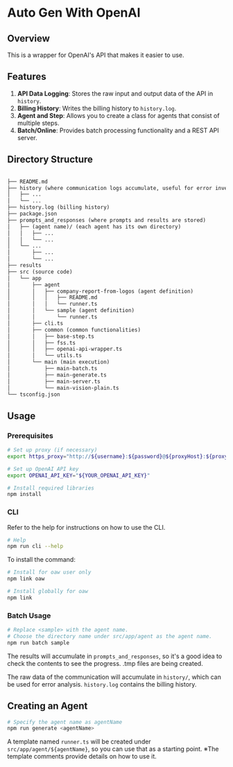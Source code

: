 # Auto Gen With OpenAI

## Overview

This is a wrapper for OpenAI's API that makes it easier to use.

## Features

1. **API Data Logging**: Stores the raw input and output data of the API in `history`.
2. **Billing History**: Writes the billing history to `history.log`.
3. **Agent and Step**: Allows you to create a class for agents that consist of multiple steps.
4. **Batch/Online**: Provides batch processing functionality and a REST API server.

## Directory Structure

```markdown

├── README.md
├── history (where communication logs accumulate, useful for error investigation, etc.)
│   ├── ...
│   └── ...
├── history.log (billing history)
├── package.json
├── prompts_and_responses (where prompts and results are stored)
│   ├── (agent name)/ (each agent has its own directory)
│   │   ├── ...
│   │   └── ...
│   └── ...
│       ├── ...
│       └── ...
├── results
├── src (source code)
│   └── app
│       ├── agent
│       │   ├── company-report-from-logos (agent definition)
│       │   │   ├── README.md
│       │   │   └── runner.ts
│       │   └── sample (agent definition)
│       │       └── runner.ts
│       ├── cli.ts
│       ├── common (common functionalities)
│       │   ├── base-step.ts
│       │   ├── fss.ts
│       │   ├── openai-api-wrapper.ts
│       │   └── utils.ts
│       └── main (main execution)
│           ├── main-batch.ts
│           ├── main-generate.ts
│           ├── main-server.ts
│           └── main-vision-plain.ts
└── tsconfig.json

```

## Usage

### Prerequisites

```bash
# Set up proxy (if necessary)
export https_proxy="http://${username}:${password}@${proxyHost}:${proxyPort}"

# Set up OpenAI API key
export OPENAI_API_KEY="${YOUR_OPENAI_API_KEY}"

# Install required libraries
npm install
```

### CLI

Refer to the help for instructions on how to use the CLI.

```bash
# Help
npm run cli --help
```

To install the command:

```bash
# Install for oaw user only
npm link oaw

# Install globally for oaw
npm link 
```

### Batch Usage

```bash
# Replace <sample> with the agent name.
# Choose the directory name under src/app/agent as the agent name.
npm run batch sample
```

The results will accumulate in `prompts_and_responses`, so it's a good idea to check the contents to see the progress. .tmp files are being created.

The raw data of the communication will accumulate in `history/`, which can be used for error analysis.
`history.log` contains the billing history.

## Creating an Agent

```bash
# Specify the agent name as agentName
npm run generate <agentName>
```

A template named `runner.ts` will be created under `src/app/agent/${agentName}`, so you can use that as a starting point.
※The template comments provide details on how to use it.
